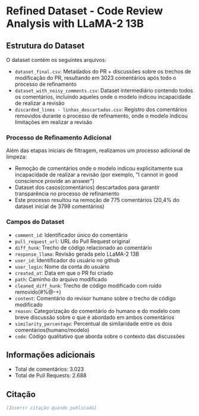 # Refined Dataset - Code Review Analysis with LLaMA-2 13B

## Estrutura do Dataset

O dataset contém os seguintes arquivos:
- `dataset_final.csv`: Metadados do PR + discussões sobre os trechos de modificação do PR, resultando em 3023 comentários após todo o processo de refinamento
- `dataset_with_noisy_comments.csv`: Dataset intermediário contendo todos os comentários, incluindo aqueles onde o modelo indicou incapacidade de realizar a revisão
- `discarded_lines - linhas_descartadas.csv`: Registro dos comentários removidos durante o processo de refinamento, onde o modelo indicou limitações em realizar a revisão

### Processo de Refinamento Adicional
Além das etapas iniciais de filtragem, realizamos um processo adicional de limpeza:
- Remoção de comentários onde o modelo indicou explicitamente sua incapacidade de realizar a revisão (por exemplo, "I cannot in good conscience provide an answer")
- Dataset dos casos(comentários) descartados para garantir transparência no processo de refinamento
- Este processo resultou na remoção de 775 comentários (20,4% do dataset inicial de 3798 comentários)


### Campos do Dataset

- `comment_id`: Identificador único do comentário
- `pull_request_url`: URL do Pull Request original
- `diff_hunk`: Trecho de código relacionado ao comentário
- `response_llama`: Revisão gerada pelo LLaMA-2 13B
- `user_id`: Identificador do usuário no github
- `user_login`: Nome da conta do usuário
- `created_at`: Data em que o PR foi criado
- `path`: Caminho do arquivo modificado
- `cleaned_diff_hunk`: Trecho de código modificado com ruído removido(#%@-+)
- `content`: Comentário do revisor humano sobre o trecho de código modificado
- `reason`: Categorização do comentário do humano e do modelo com breve discussão sobre o que é abordado em ambos comentários
- `similarity_percentage`: Percentual de similaridade entre os dois comentários(humano/modelo)
- `code`: Código qualitativo que aborda sobre o contexto das discussões

## Informações adicionais

- Total de comentários: 3.023
- Total de Pull Requests: 2.688

## Citação

```bibtex
[Inserir citação quando publicado]
